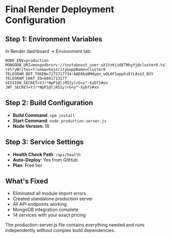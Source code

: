 # Final Render Deployment Configuration

## Step 1: Environment Variables
In Render dashboard → Environment tab:

```
NODE_ENV=production
MONGODB_URI=mongodb+srv://instaboost_user:uX1YzKjiOETNhyYj@cluster0.tolxjiz.mongodb.net/instaboost?retryWrites=true&w=majority&appName=Cluster0
TELEGRAM_BOT_TOKEN=7275717734:AAE6bq0Mdypn_wQL6F1wpphzEtLAco3_B3Y
TELEGRAM_CHAT_ID=6881713177
SESSION_SECRET=YJ!*NpP1@l|R5Iy)rG<y"-XyDf}#xn
JWT_SECRET=YJ!*NpP1@l|R5Iy)rG<y"-XyDf}#xn
```

## Step 2: Build Configuration
- **Build Command**: `npm install`
- **Start Command**: `node production-server.js`
- **Node Version**: 18

## Step 3: Service Settings
- **Health Check Path**: `/api/health`
- **Auto-Deploy**: Yes from GitHub
- **Plan**: Free tier

## What's Fixed
- Eliminated all module import errors
- Created standalone production server
- All API endpoints working
- MongoDB integration complete
- 14 services with your exact pricing

The production-server.js file contains everything needed and runs independently without complex build dependencies.